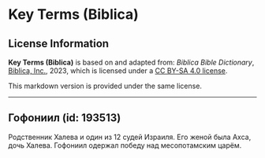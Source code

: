 # Key Terms (Biblica)

## License Information

**Key Terms (Biblica)** is based on and adapted from: _Biblica Bible Dictionary_, [Biblica, Inc.](https://www.biblica.com/), 2023, which is licensed under a [CC BY-SA 4.0 license](https://creativecommons.org/licenses/by-sa/4.0/legalcode.en).

This markdown version is provided under the same license.



--------------------------------

## Гофониил (id: 193513)

Родственник Халева и один из 12 судей Израиля. Его женой была Ахса, дочь Халева. Гофониил одержал победу над месопотамским царём.


